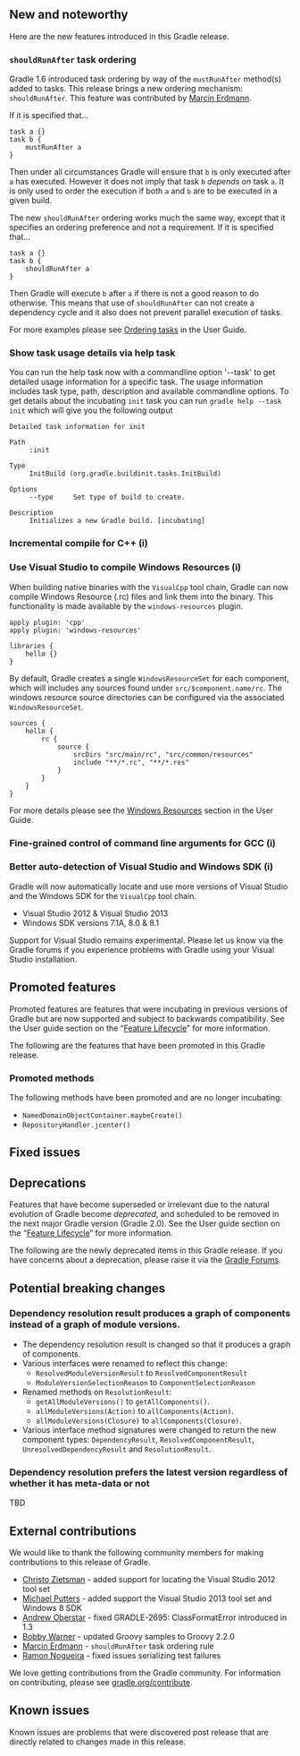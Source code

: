 ## New and noteworthy

Here are the new features introduced in this Gradle release.

### `shouldRunAfter` task ordering

Gradle 1.6 introduced task ordering by way of the `mustRunAfter` method(s) added to tasks.
This release brings a new ordering mechanism: `shouldRunAfter`.
This feature was contributed by [Marcin Erdmann](https://github.com/erdi).

If it is specified that…

    task a {}
    task b { 
        mustRunAfter a 
    }

Then under all circumstances Gradle will ensure that `b` is only executed after `a` has executed. 
However it does not imply that task `b` _depends on_ task `a`.
It is only used to order the execution if both `a` and `b` are to be executed in a given build.

The new `shouldRunAfter` ordering works much the same way, except that it specifies an ordering preference and not a requirement.
If it is specified that…

    task a {}
    task b { 
        shouldRunAfter a 
    }

Then Gradle will execute `b` after `a` if there is not a good reason to do otherwise.
This means that use of `shouldRunAfter` can not create a dependency cycle and it also does not prevent parallel execution of tasks.

For more examples please see [Ordering tasks](userguide/more_about_tasks.html#sec:ordering_tasks) in the User Guide.

### Show task usage details via help task

You can run the help task now with a commandline option '--task' to get detailed usage information for a specific task. The usage information
includes task type, path, description and available commandline options. To get details about the incubating `init` task you can run
`gradle help --task init` which will give you the following output

    Detailed task information for init

    Path
         :init

    Type
         InitBuild (org.gradle.buildinit.tasks.InitBuild)

    Options
         --type     Set type of build to create.

    Description
         Initializes a new Gradle build. [incubating]

<!-- TODO:DAZ Fill these in -->
### Incremental compile for C++ (i)

### Use Visual Studio to compile Windows Resources (i)

When building native binaries with the `VisualCpp` tool chain, Gradle can now compile Windows Resource (.rc) files and link them
into the binary. This functionality is made available by the `windows-resources` plugin.

    apply plugin: 'cpp'
    apply plugin: 'windows-resources'

    libraries {
        hello {}
    }

By default, Gradle creates a single `WindowsResourceSet` for each component, which will includes any sources found under `src/$component.name/rc`.
The windows resource source directories can be configured via the associated `WindowsResourceSet`.

    sources {
        hello {
            rc {
                source {
                    srcDirs "src/main/rc", "src/common/resources"
                    include "**/*.rc", "**/*.res"
                }
            }
        }
    }

For more details please see the [Windows Resources](userguide/nativeBinaries.html#native_binaries:windows-resources) section in the User Guide.

### Fine-grained control of command line arguments for GCC (i)

### Better auto-detection of Visual Studio and Windows SDK (i)

Gradle will now automatically locate and use more versions of Visual Studio and the Windows SDK for the `VisualCpp` tool chain.

- Visual Studio 2012 & Visual Studio 2013
- Windows SDK versions 7.1A, 8.0 & 8.1

Support for Visual Studio remains experimental.
Please let us know via the Gradle forums if you experience problems with Gradle using your Visual Studio installation.

## Promoted features

Promoted features are features that were incubating in previous versions of Gradle but are now supported and subject to backwards compatibility.
See the User guide section on the “[Feature Lifecycle](userguide/feature_lifecycle.html)” for more information.

The following are the features that have been promoted in this Gradle release.

### Promoted methods

The following methods have been promoted and are no longer incubating:

- `NamedDomainObjectContainer.maybeCreate()`
- `RepositoryHandler.jcenter()`

## Fixed issues

## Deprecations

Features that have become superseded or irrelevant due to the natural evolution of Gradle become *deprecated*, and scheduled to be removed
in the next major Gradle version (Gradle 2.0). See the User guide section on the “[Feature Lifecycle](userguide/feature_lifecycle.html)” for more information.

The following are the newly deprecated items in this Gradle release. If you have concerns about a deprecation, please raise it via the [Gradle Forums](http://forums.gradle.org).

<!--
### Example deprecation
-->

## Potential breaking changes

### Dependency resolution result produces a graph of components instead of a graph of module versions.

* The dependency resolution result is changed so that it produces a graph of components.
* Various interfaces were renamed to reflect this change:
    * `ResolvedModuleVersionResult` to `ResolvedComponentResult`
    * `ModuleVersionSelectionReason` to `ComponentSelectionReason`
* Renamed methods on `ResolutionResult`:
    * `getAllModuleVersions()` to `getAllComponents()`.
    * `allModuleVersions(Action)` to `allComponents(Action)`.
    * `allModuleVersions(Closure)` to `allComponents(Closure)`.
* Various interface method signatures were changed to return the new component types: `DependencyResult`, `ResolvedComponentResult`, `UnresolvedDependencyResult` and `ResolutionResult`.

### Dependency resolution prefers the latest version regardless of whether it has meta-data or not

TBD

## External contributions

We would like to thank the following community members for making contributions to this release of Gradle.

* [Christo Zietsman](https://github.com/czietsman) - added support for locating the Visual Studio 2012 tool set
* [Michael Putters](https://github.com/mputters) - added support the Visual Studio 2013 tool set and Windows 8 SDK
* [Andrew Oberstar](https://github.com/ajoberstar) - fixed GRADLE-2695: ClassFormatError introduced in 1.3
* [Bobby Warner](https://github.com/ajoberstar) - updated Groovy samples to Groovy 2.2.0
* [Marcin Erdmann](https://github.com/erdi) - `shouldRunAfter` task ordering rule
* [Ramon Nogueira](https://github.com/ramonza) - fixed issues serializing test failures

We love getting contributions from the Gradle community. For information on contributing, please see [gradle.org/contribute](http://gradle.org/contribute).

## Known issues

Known issues are problems that were discovered post release that are directly related to changes made in this release.
